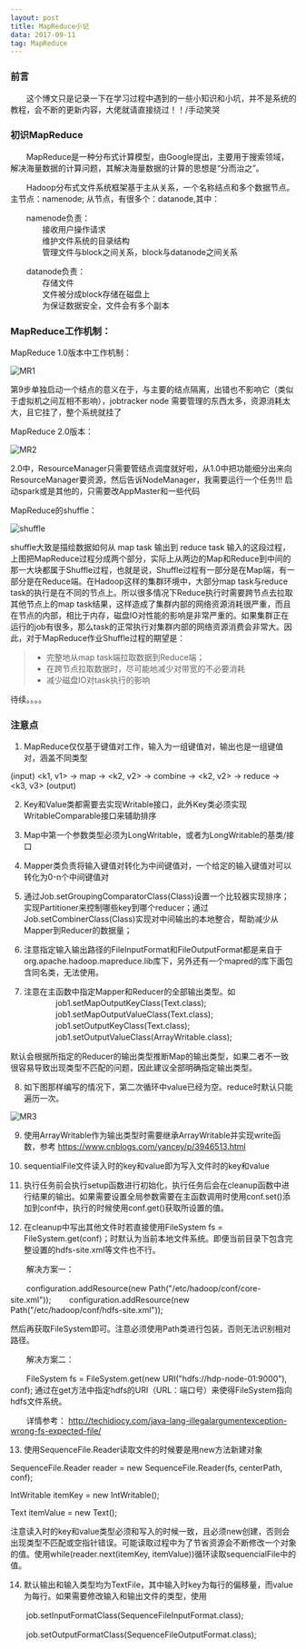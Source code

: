 ```yaml
---
layout: post
title: MapReduce小记
data: 2017-09-11
tag: MapReduce
---
```


### 前言

　　这个博文只是记录一下在学习过程中遇到的一些小知识和小坑，并不是系统的教程，会不断的更新内容，大佬就请直接绕过！！/手动笑哭 </br>


### 初识MapReduce

　　MapReduce是一种分布式计算模型，由Google提出，主要用于搜索领域，解决海量数据的计算问题，其解决海量数据的计算的思想是“分而治之”。

　　Hadoop分布式文件系统框架基于主从关系，一个名称结点和多个数据节点。主节点：namenode; 从节点，有很多个：datanode,其中：

　　namenode负责：</br>
　　　　接收用户操作请求</br>
　　　　维护文件系统的目录结构</br>
　　　　管理文件与block之间关系，block与datanode之间关系

　　datanode负责：</br>
　　　　存储文件</br>
　　　　文件被分成block存储在磁盘上</br>
　　　　为保证数据安全，文件会有多个副本

### MapReduce工作机制：

MapReduce 1.0版本中工作机制：

![MR1](/images/posts/MapReduce/MR1.png)

第9步单独启动一个结点的意义在于，与主要的结点隔离，出错也不影响它（类似于虚拟机之间互相不影响），jobtracker node 需要管理的东西太多，资源消耗太大，且它挂了，整个系统就挂了

MapReduce 2.0版本：

![MR2](/images/posts/MapReduce/MR2.png)

2.0中，ResourceManager只需要管结点调度就好啦，从1.0中把功能细分出来向ResourceManager要资源，然后告诉NodeManager，我需要运行一个任务!!! 启动spark或是其他的，只需要改AppMaster和一些代码

MapReduce的shuffle：

![shuffle](/images/posts/MapReduce/shuffle.png)

shuffle大致是描绘数据如何从 map task 输出到 reduce task 输入的这段过程，上图把MapReduce过程分成两个部分，实际上从两边的Map和Reduce到中间的那一大块都属于Shuffle过程，也就是说，Shuffle过程有一部分是在Map端，有一部分是在Reduce端。在Hadoop这样的集群环境中，大部分map task与reduce task的执行是在不同的节点上。所以很多情况下Reduce执行时需要跨节点去拉取其他节点上的map task结果，这样造成了集群内部的网络资源消耗很严重，而且在节点的内部，相比于内存，磁盘IO对性能的影响是非常严重的。如果集群正在运行的job有很多，那么task的正常执行对集群内部的网络资源消费会非常大。因此，对于MapReduce作业Shuffle过程的期望是：

>* 完整地从map task端拉取数据到Reduce端；
>* 在跨节点拉取数据时，尽可能地减少对带宽的不必要消耗
>* 减少磁盘IO对task执行的影响

待续。。。。

### 注意点

1. MapReduce仅仅基于键值对工作，输入为一组键值对，输出也是一组键值对，涵盖不同类型

(input) <k1, v1> -> map -> <k2, v2> -> combine -> <k2, v2> -> reduce -> <k3, v3> (output)

2. Key和Value类都需要去实现Writable接口，此外Key类必须实现WritableComparable接口来辅助排序

3. Map中第一个参数类型必须为LongWritable，或者为LongWritable的基类/接口

4. Mapper类负责将输入键值对转化为中间键值对，一个给定的输入键值对可以转化为0-n个中间键值对

5. 通过Job.setGroupingComparatorClass(Class)设置一个比较器实现排序；实现Partitioner来控制哪些key到哪个reducer；通过Job.setCombinerClass(Class)实现对中间输出的本地整合，帮助减少从Mapper到Reducer的数据量；

6. 注意指定输入输出路径的FileInputFormat和FileOutputFormat都是来自于org.apache.hadoop.mapreduce.lib库下，另外还有一个mapred的库下面包含同名类，无法使用。

7. 注意在主函数中指定Mapper和Reducer的全部输出类型。如</br>
　　　　job1.setMapOutputKeyClass(Text.class); </br>
　　　　job1.setMapOutputValueClass(Text.class); </br>
　　　　job1.setOutputKeyClass(Text.class); </br>
　　　　job1.setOutputValueClass(ArrayWritable.class);

默认会根据所指定的Reducer的输出类型推断Map的输出类型，如果二者不一致很容易导致出现类型不匹配的问题，因此建议全部明确指定输出类型。

8. 如下图那样编写的情况下，第二次循环中value已经为空。reduce时默认只能遍历一次。

![MR3](../images/posts/MapReduce/MR3.png)

9. 使用ArrayWritable作为输出类型时需要继承ArrayWritable并实现write函数，参考 https://www.cnblogs.com/yancey/p/3946513.html

10. sequentialFile文件读入时的key和value即为写入文件时的key和value

11. 执行任务前会执行setup函数进行初始化，执行任务后会在cleanup函数中进行结果的输出。如果需要设置全局参数需要在主函数调用时使用conf.set()添加到conf中，执行的时候使用conf.get()获取所设置的值。

12. 在cleanup中写出其他文件时若直接使用FileSystem fs = FileSystem.get(conf)；时默认为当前本地文件系统。即便当前目录下包含完整设置的hdfs-site.xml等文件也不行。

　　解决方案一：

　　configuration.addResource(new Path("/etc/hadoop/conf/core-site.xml"));
　　configuration.addResource(new Path("/etc/hadoop/conf/hdfs-site.xml"));

然后再获取FileSystem即可。注意必须使用Path类进行包装，否则无法识别相对路径。

　　解决方案二：

　　FileSystem fs = FileSystem.get(new URI("hdfs://hdp-node-01:9000"), conf);
通过在get方法中指定hdfs的URI（URL：端口号）来使得FileSystem指向hdfs文件系统。

　　详情参考： http://techidiocy.com/java-lang-illegalargumentexception-wrong-fs-expected-file/

13. 使用SequenceFile.Reader读取文件的时候要是用new方法新建对象

SequenceFile.Reader reader = new SequenceFile.Reader(fs, centerPath, conf);

IntWritable itemKey = new IntWritable();

Text itemValue = new Text();

注意读入时的key和value类型必须和写入的时候一致，且必须new创建，否则会出现类型不匹配或空指针错误。可能读取过程中为了节省资源会不断修改一个对象的值。使用while(reader.next(itemKey, itemValue))循环读取sequencialFile中的值。

14. 默认输出和输入类型均为TextFile，其中输入时key为每行的偏移量，而value为每行。如果需要修改输入和输出文件的类型，使用

　　job.setInputFormatClass(SequenceFileInputFormat.class);

　　job.setOutputFormatClass(SequenceFileOutputFormat.class);

